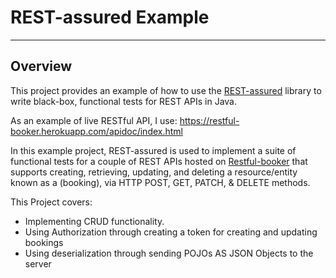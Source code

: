 # REST-assured Example
---
Overview
---

This project provides an example of how to use the [REST-assured](http://rest-assured.io/) library to write black-box, functional tests for REST APIs in Java.

As an example of live RESTful API, I use: https://restful-booker.herokuapp.com/apidoc/index.html

In this example project, REST-assured is used to implement a suite of functional tests for a couple of REST APIs
hosted on [Restful-booker](https://restful-booker.herokuapp.com) that supports creating, retrieving, updating, and deleting a resource/entity known as a (booking),
via HTTP POST, GET, PATCH, & DELETE methods.

This Project covers:
- Implementing CRUD functionality.
- Using Authorization through creating a token for creating and updating bookings
- Using deserialization through sending POJOs AS JSON Objects to the server
